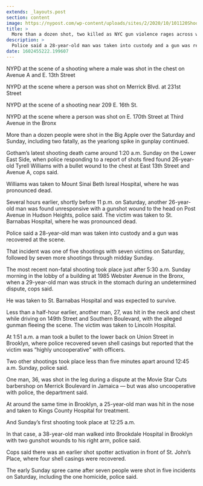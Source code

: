 ```yaml
--- 
extends: _layouts.post 
section: content 
image: https://nypost.com/wp-content/uploads/sites/2/2020/10/101120Shooting11SG.jpg?quality=90&strip=all&w=1200 
title: > 
  More than a dozen shot, two killed as NYC gun violence rages across weekend 
description: > 
  Police said a 28-year-old man was taken into custody and a gun was recovered at the scene.That incident was one of five shootings with seven victims on Saturday, followed by seven more shootings through midday Sunday.And Sunday’s first shooting took place at 12:25 a.m.Cops said there was an earlier shot spotter activation in front of St. John’s Place, where four shell casings were recovered.The early Sunday spree came after seven people were shot in five incidents on Saturday, including the one homicide, police said. 
date: 1602455222.199607 
--- 
```

NYPD at the scene of a shooting where a male was shot in the chest on Avenue A and E. 13th Street

NYPD at the scene where a person was shot on Merrick Blvd. at 231st Street

NYPD at the scene of a shooting near 209 E. 16th St.

NYPD at the scene where a person was shot on E. 170th Street at Third Avenue in the Bronx

More than a dozen people were shot in the Big Apple over the Saturday and Sunday, including two fatally, as the yearlong spike in gunplay continued.

Gotham’s latest shooting death came around 1:20 a.m. Sunday on the Lower East Side, when police responding to a report of shots fired found 26-year-old Tyrell Williams with a bullet wound to the chest at East 13th Street and Avenue A, cops said.

Williams was taken to Mount Sinai Beth Isreal Hospital, where he was pronounced dead.

Several hours earlier, shortly before 11 p.m. on Saturday, another 26-year-old man was found unresponsive with a gunshot wound to the head on Post Avenue in Hudson Heights, police said. The victim was taken to St. Barnabas Hospital, where he was pronounced dead.

Police said a 28-year-old man was taken into custody and a gun was recovered at the scene.

That incident was one of five shootings with seven victims on Saturday, followed by seven more shootings through midday Sunday.

The most recent non-fatal shooting took place just after 5:30 a.m. Sunday morning in the lobby of a building at 1985 Webster Avenue in the Bronx, when a 29-year-old man was struck in the stomach during an undetermined dispute, cops said.

He was taken to St. Barnabas Hospital and was expected to survive.

Less than a half-hour earlier, another man, 27, was hit in the neck and chest while driving on 149th Street and Southern Boulevard, with the alleged gunman fleeing the scene. The victim was taken to Lincoln Hospital.

At 1:51 a.m. a man took a bullet to the lower back on Union Street in Brooklyn, where police recovered seven shell casings but reported that the victim was “highly uncooperative” with officers.

Two other shootings took place less than five minutes apart around 12:45 a.m. Sunday, police said.

One man, 36, was shot in the leg during a dispute at the Movie Star Cuts barbershop on Merrick Boulevard in Jamaica — but was also uncooperative with police, the department said.

At around the same time in Brooklyn, a 25-year-old man was hit in the nose and taken to Kings County Hospital for treatment.

And Sunday’s first shooting took place at 12:25 a.m.

In that case, a 38-year-old man walked into Brookdale Hospital in Brooklyn with two gunshot wounds to his right arm, police said.

Cops said there was an earlier shot spotter activation in front of St. John’s Place, where four shell casings were recovered.

The early Sunday spree came after seven people were shot in five incidents on Saturday, including the one homicide, police said.